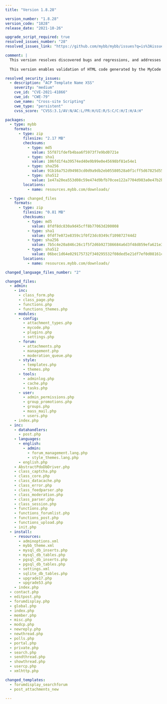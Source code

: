 ```yaml
---
title: "Version 1.8.28"

version_number: "1.8.28"
version_code: "1828"
release_date: "2021-10-26"

upgrade_script_required: true
resolved_issues_number: "28"
resolved_issues_link: "https://github.com/mybb/mybb/issues?q=is%3Aissue+is%3Aclosed+label%3As%3Aresolved+-label%3Adev-branch+milestone%3A1.8.28"

comment: |
  This version resolves discovered bugs and regressions, and addresses known PHP 8 compatibility problems.
  
  This version enables validation of HTML code generated by the MyCode parser — check the [Documentation page](https://docs.mybb.com/1.8/faq/errors/#parser-output-validation-failed) and [previous announcement](https://blog.mybb.com/2021/10/03/1-8s-captcha-bug-parser-validation-and-php-compatibility/) for more details.

resolved_security_issues:
  - description: "ACP Template Name XSS"
    severity: "medium"
    cve_id: "CVE-2021-41866"
    cwe_id: "CWE-79"
    cwe_name: "Cross-site Scripting"
    cwe_type: "persistent"
    cvss_score: "CVSS:3.1/AV:N/AC:L/PR:H/UI:R/S:C/C:H/I:H/A:H"

packages:
  - type: mybb
    formats:
      - type: zip
        filesize: "2.17 MB"
        checksums:
          - type: md5
            value: 55f871fdefb4baa6f5973f7e9bd0721e
          - type: sha1
            value: 106fd1f4a39574ed40e9b99e0e45698bf81e54e1
          - type: sha256
            value: 91b16a752d94983cd0d9a9db2eb05580528a0f1cff5d67825d55238f6e0b3c79
          - type: sha512
            value: 1e47a20ea553d08c59e474d9bfb70cee122a7704d983a0e47b2ba757e98b1bacf14e14b0d95ede60a6358091751dc34cb873c992f90fe61d6aa37625bac5f20a
        locations:
          - name: resources.mybb.com/downloads/

  - type: changed_files
    formats:
      - type: zip
        filesize: "0.81 MB"
        checksums:
          - type: md5
            value: 8fdf8dc830a9d45cff8b77063d200008
          - type: sha1
            value: 0fdf7e072e8359c1f0f23dc0349cf109872744d2
          - type: sha256
            value: 7b5c4e20a846c26c1f5f2d6b927386684a6d3f48d859efa621e3aaa461f953e7
          - type: sha512
            value: 06bec1d64e029175732f340295532f08ded5e21df7ef0d08161c0753d0fa7e2d70d063c50ab7de96fa29012b4a4312a49914c10f123e2914ecfca54b3ed191fd
        locations:
          - name: resources.mybb.com/downloads/

changed_language_files_number: "2"

changed_files:
  - admin:
    - inc:
      - class_form.php
      - class_page.php
      - functions.php
      - functions_themes.php
    - modules:
      - config:
        - attachment_types.php
        - mycode.php
        - plugins.php
        - settings.php
      - forum:
        - attachments.php
        - management.php
        - moderation_queue.php
      - style:
        - templates.php
        - themes.php
      - tools:
        - adminlog.php
        - cache.php
        - tasks.php
      - user:
        - admin_permissions.php
        - group_promotions.php
        - groups.php
        - mass_mail.php
        - users.php
    - index.php
  - inc:
    - datahandlers:
      - post.php
    - languages:
      - english:
        - admin:
          - forum_management.lang.php
          - style_themes.lang.php
      - english.php
    - AbstractPdoDbDriver.php
    - class_captcha.php
    - class_core.php
    - class_datacache.php
    - class_error.php
    - class_feedparser.php
    - class_moderation.php
    - class_parser.php
    - class_session.php
    - functions.php
    - functions_forumlist.php
    - functions_post.php
    - functions_upload.php
    - init.php
  - install:
    - resources:
      - adminoptions.xml
      - mybb_theme.xml
      - mysql_db_inserts.php
      - mysql_db_tables.php
      - pgsql_db_inserts.php
      - pgsql_db_tables.php
      - settings.xml
      - sqlite_db_tables.php
      - upgrade17.php
      - upgrade53.php
    - index.php
  - contact.php
  - editpost.php
  - forumdisplay.php
  - global.php
  - index.php
  - member.php
  - misc.php
  - modcp.php
  - newreply.php
  - newthread.php
  - polls.php
  - portal.php
  - private.php
  - search.php
  - sendthread.php
  - showthread.php
  - usercp.php
  - xmlhttp.php

changed_templates:
  - forumdisplay_searchforum
  - post_attachments_new

---
```

